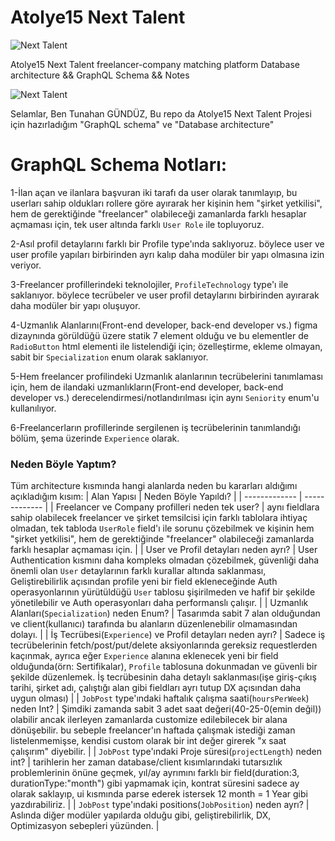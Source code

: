 # Atolye15 Next Talent

![Next Talent](https://cdn.prod.website-files.com/63b890112a7432d20d9f1af0/63cfd033c43ad33a3e01165d_atolye15-logo.svg)

Atolye15 Next Talent freelancer-company matching platform Database architecture &amp;&amp; GraphQL Schema &amp;&amp; Notes

![Next Talent](https://cdn.prod.website-files.com/63b890112a7432d20d9f1af0/67038b9fc97cb1a9bbc2811d_next-talent-logo.svg)

Selamlar, Ben Tunahan GÜNDÜZ, Bu repo da Atolye15 Next Talent Projesi için hazırladığım "GraphQL schema" ve "Database architecture"

# GraphQL Schema Notları:

1-İlan açan ve ilanlara başvuran iki tarafı da user olarak tanımlayıp, bu userları sahip oldukları rollere göre ayırarak her kişinin hem "şirket yetkilisi", hem de gerektiğinde "freelancer" olabileceği zamanlarda farklı hesaplar açmaması için, tek user altında farklı `User Role` ile topluyoruz.

2-Asıl profil detaylarını farklı bir Profile type'ında saklıyoruz. böylece user ve user profile yapıları birbirinden ayrı kalıp daha modüler bir yapı olmasına izin veriyor.

3-Freelancer profillerindeki teknolojiler, `ProfileTechnology` type'ı ile saklanıyor. böylece tecrübeler ve user profil detaylarını birbirinden ayırarak daha modüler bir yapı oluşuyor.

4-Uzmanlık Alanlarını(Front-end developer, back-end developer vs.) figma dizaynında görüldüğü üzere statik 7 element olduğu ve bu elementler de `RadioButton` html elementi ile listelendiği için; özelleştirme, ekleme olmayan, sabit bir `Specialization`  enum olarak 
saklanıyor.

5-Hem freelancer profilindeki Uzmanlık alanlarının tecrübelerini tanımlaması için, hem de ilandaki uzmanlıkların(Front-end developer, back-end developer vs.) derecelendirmesi/notlandırılması için aynı `Seniority` enum'u kullanılıyor.

6-Freelancerların profillerinde sergilenen iş tecrübelerinin tanımlandığı bölüm, şema üzerinde `Experience` olarak.


### Neden Böyle Yaptım?
Tüm architecture kısmında hangi alanlarda neden bu kararları aldığımı açıkladığım kısım:
| Alan Yapısı  | Neden Böyle Yapıldı? |
| ------------- | ------------- |
| Freelancer ve Company profilleri neden tek user?  | aynı fieldlara sahip olabilecek freelancer ve şirket temsilcisi için farklı tablolara ihtiyaç olmadan, tek tabloda `UserRole` field'ı ile sorunu çözebilmek ve kişinin hem "şirket yetkilisi", hem de gerektiğinde "freelancer" olabileceği zamanlarda farklı hesaplar açmaması için.  |
| User ve Profil detayları neden ayrı?  | User Authentication kısmını daha kompleks olmadan çözebilmek, güvenliği daha önemli olan `User` detaylarının farklı kurallar altında saklanması, Geliştirebilirlik açısından profile yeni bir field ekleneceğinde Auth operasyonlarının yürütüldüğü `User` tablosu şişirilmeden ve hafif bir şekilde yönetilebilir ve Auth operasyonları daha performanslı çalışır. |
| Uzmanlık Alanları(`Specialization`) neden Enum?  | Tasarımda sabit 7 alan olduğundan ve client(kullanıcı) tarafında bu alanların düzenlenebilir olmamasından dolayı. |
| İş Tecrübesi(`Experience`) ve Profil detayları neden ayrı?  | Sadece iş tecrübelerinin fetch/post/put/delete aksiyonlarında gereksiz requestlerden kaçınmak, ayrıca eğer `Experience` alanına eklenecek yeni bir field olduğunda(örn: Sertifikalar), `Profile` tablosuna dokunmadan ve güvenli bir şekilde düzenlemek. İş tecrübesinin daha detaylı saklanması(işe giriş-çıkış tarihi, şirket adı, çalıştığı alan gibi fieldları ayrı tutup DX açısından daha uygun olması) |
| `JobPost` type'ındaki haftalık çalışma saati(`hoursPerWeek`) neden Int?  | Şimdiki zamanda sabit 3 adet saat değeri(40-25-0(emin değil)) olabilir ancak ilerleyen zamanlarda customize edilebilecek bir alana dönüşebilir. bu sebeple freelancer'ın haftada çalışmak istediği zaman listelenmemişse, kendisi custom olarak bir int değer girerek "x saat çalışırım" diyebilir. |
| `JobPost` type'ındaki Proje süresi(`projectLength`) neden int?  | tarihlerin her zaman database/client kısımlarındaki tutarsızlık problemlerinin önüne geçmek, yıl/ay ayrımını farklı bir field(duration:3, durationType:"month") gibi yapmamak için, kontrat süresini sadece ay olarak saklayıp, ui kısmında parse ederek istersek 12 month = 1 Year gibi yazdırabiliriz. |
| `JobPost` type'ındaki positions(`JobPosition`) neden ayrı?  | Aslında diğer modüler yapılarda olduğu gibi, geliştirebilirlik, DX, Optimizasyon sebepleri yüzünden. |
